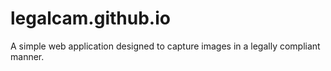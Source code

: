# legalcam.github.io
A simple web application designed to capture images in a legally compliant manner.
